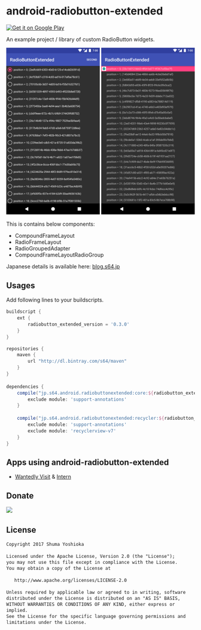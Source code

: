 # android-radiobutton-extended

<a href='https://play.google.com/store/apps/details?id=jp.s64.android.radiobuttonextended.example&pcampaignid=MKT-Other-global-all-co-prtnr-py-PartBadge-Mar2515-1'><img alt='Get it on Google Play' src='https://play.google.com/intl/en_us/badges/images/generic/en_badge_web_generic.png' height="60" /></a>

An example project / library of custom RadioButton widgets.

<img src="assets/screenshot_1.png" width="250" /> <img src="assets/screenshot_2.png" width="250" />

This is contains below components:

- CompoundFrameLayout
- RadioFrameLayout
- RadioGroupedAdapter
- CompoundFrameLayoutRadioGroup

Japanese details is available here: [blog.s64.jp](http://blog.s64.jp/entry/publish-android-radiobutton-extended)

## Usages

Add following lines to your buildscripts.

```groovy
buildscript {
    ext {
        radiobutton_extended_version = '0.3.0'
    }
}
```

```groovy
repositories {
    maven {
        url "http://dl.bintray.com/s64/maven"
    }
}

dependencies {
    compile("jp.s64.android.radiobuttonextended:core:${radiobutton_extended_version}") {
        exclude module: 'support-annotations'
    }
    
    compile("jp.s64.android.radiobuttonextended:recycler:${radiobutton_extended_version}") {
        exclude module: 'support-annotations'
        exclude module: 'recyclerview-v7'
    }
}
```

## Apps using android-radiobutton-extended

- [Wantedly Visit](https://play.google.com/store/apps/details?id=com.wantedly.android.visit) & [Intern](https://play.google.com/store/apps/details?id=com.wantedly.android.student)

## Donate

<a href="https://donorbox.org/android-radiobutton-extended"><img src="https://d1iczxrky3cnb2.cloudfront.net/button-small-blue.png"/></a>

## License

```
Copyright 2017 Shuma Yoshioka

Licensed under the Apache License, Version 2.0 (the "License");
you may not use this file except in compliance with the License.
You may obtain a copy of the License at

   http://www.apache.org/licenses/LICENSE-2.0

Unless required by applicable law or agreed to in writing, software
distributed under the License is distributed on an "AS IS" BASIS,
WITHOUT WARRANTIES OR CONDITIONS OF ANY KIND, either express or implied.
See the License for the specific language governing permissions and
limitations under the License.
```
